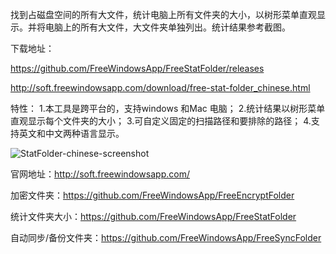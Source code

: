 找到占磁盘空间的所有大文件，统计电脑上所有文件夹的大小，以树形菜单直观显示。并将电脑上的所有大文件，大文件夹单独列出。统计结果参考截图。

下载地址：

https://github.com/FreeWindowsApp/FreeStatFolder/releases

http://soft.freewindowsapp.com/download/free-stat-folder_chinese.html

特性：
1.本工具是跨平台的，支持windows 和Mac 电脑；
2.统计结果以树形菜单直观显示每个文件夹的大小；
3.可自定义固定的扫描路径和要排除的路径；
4.支持英文和中文两种语言显示。

![StatFolder-chinese-screenshot](https://user-images.githubusercontent.com/58068964/99369657-aaa67180-28f7-11eb-9f1e-3e6173cd8731.png)


官网地址：http://soft.freewindowsapp.com/

加密文件夹：https://github.com/FreeWindowsApp/FreeEncryptFolder

统计文件夹大小：https://github.com/FreeWindowsApp/FreeStatFolder

自动同步/备份文件夹：https://github.com/FreeWindowsApp/FreeSyncFolder



